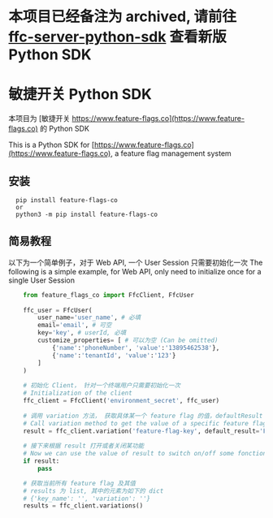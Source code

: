 # 本项目已经备注为 archived, 请前往 [ffc-server-python-sdk](https://github.com/feature-flags-co/ffc-server-python-sdk) 查看新版 Python SDK

# 敏捷开关 Python SDK 

本项目为 [敏捷开关 https://www.feature-flags.co](https://www.feature-flags.co) 的 Python SDK

This is a Python SDK for [https://www.feature-flags.co](https://www.feature-flags.co), a feature flag management system

## 安装

```
  pip install feature-flags-co
  or
  python3 -m pip install feature-flags-co
```

## 简易教程

以下为一个简单例子，对于 Web API, 一个 User Session 只需要初始化一次
The following is a simple example, for Web API, only need to initialize once for a single User Session

```python
    from feature_flags_co import FfcClient, FfcUser
  
    ffc_user = FfcUser(
        user_name='user_name', # 必填
        email='email', # 可空 
        key='key', # userId, 必填
        customize_properties= [ # 可以为空 (Can be omitted)
            {'name':'phoneNumber', 'value':'13895462538'},
            {'name':'tenantId', 'value':'123'}
        ]
    )
    
    # 初始化 Client， 针对一个终端用户只需要初始化一次 
    # Initialization of the client
    ffc_client = FfcClient('environment_secret', ffc_user)
    
    # 调用 variation 方法， 获取具体某一个 feature flag 的值，defaultResult 为当服务器返回异常时默认的返回值
    # Call variation method to get the value of a specific feature flag, defaultResult would be result if any exception happened during the call
    result = ffc_client.variation('feature-flag-key', default_result='False')
    
    # 接下来根据 result 打开或者关闭某功能
    # Now we can use the value of result to switch on/off some fonctionalities
    if result:
        pass

    # 获取当前所有 feature flag 及其值
    # results 为 list, 其中的元素为如下的 dict
    # {'key_name': '', 'variation': ''} 
    results = ffc_client.variations()
        
```
